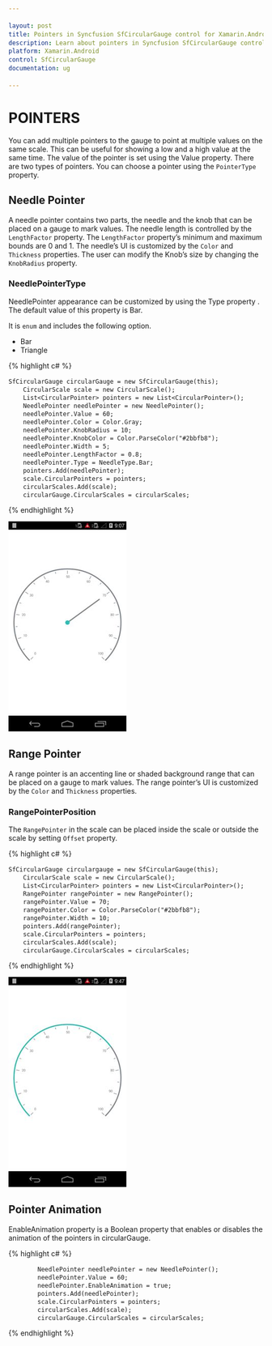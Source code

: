 ```yaml
---

layout: post
title: Pointers in Syncfusion SfCircularGauge control for Xamarin.Android 
description: Learn about pointers in Syncfusion SfCircularGauge control
platform: Xamarin.Android
control: SfCircularGauge
documentation: ug

---
```


# POINTERS

You can add multiple pointers to the gauge to point at multiple values on the same scale. This can be useful for showing a low and a high value at the same time. The value of the pointer is set using the Value property. There are two types of pointers. You can choose a pointer using the `PointerType` property.

## Needle Pointer

A needle pointer contains two parts, the needle and the knob that can be placed on a gauge to mark values. The needle length is controlled by the `LengthFactor` property. The `LengthFactor` property’s minimum and maximum bounds are 0 and 1. The needle’s UI is customized by the `Color` and `Thickness` properties. The user can modify the Knob’s size by changing the `KnobRadius` property.

### NeedlePointerType

NeedlePointer appearance can be customized by using the Type property . The default value of this property is Bar.

It is `enum` and includes the following option.

* Bar
* Triangle

{% highlight c# %}

    SfCircularGauge circularGauge = new SfCircularGauge(this);
        CircularScale scale = new CircularScale();
        List<CircularPointer> pointers = new List<CircularPointer>();
        NeedlePointer needlePointer = new NeedlePointer();
        needlePointer.Value = 60;
        needlePointer.Color = Color.Gray;
        needlePointer.KnobRadius = 10;
        needlePointer.KnobColor = Color.ParseColor("#2bbfb8");
        needlePointer.Width = 5;
        needlePointer.LengthFactor = 0.8;
        needlePointer.Type = NeedleType.Bar;
        pointers.Add(needlePointer);
        scale.CircularPointers = pointers;
        circularScales.Add(scale);
        circularGauge.CircularScales = circularScales;

{% endhighlight %}

![](pointers_images/pointers_img1.png)

## Range Pointer

A range pointer is an accenting line or shaded background range that can be placed on a gauge to mark values. The range pointer’s UI is customized by the `Color` and `Thickness` properties.

### RangePointerPosition

The `RangePointer` in the scale can be placed inside the scale or outside the scale by setting `Offset` property.

{% highlight c# %}

    SfCircularGauge circulargauge = new SfCircularGauge(this);
        CircularScale scale = new CircularScale();
        List<CircularPointer> pointers = new List<CircularPointer>();
        RangePointer rangePointer = new RangePointer();
        rangePointer.Value = 70;
        rangePointer.Color = Color.ParseColor("#2bbfb8");
        rangePointer.Width = 10;
        pointers.Add(rangePointer);
        scale.CircularPointers = pointers;
        circularScales.Add(scale);
        circularGauge.CircularScales = circularScales;

{% endhighlight %}

![](pointers_images/pointers_img2.png)

## Pointer Animation

EnableAnimation property is a Boolean property that enables or disables the animation of the pointers in circularGauge.

{% highlight c# %}

            NeedlePointer needlePointer = new NeedlePointer();
            needlePointer.Value = 60;    
            needlePointer.EnableAnimation = true;          
            pointers.Add(needlePointer);
            scale.CircularPointers = pointers;
            circularScales.Add(scale);
            circularGauge.CircularScales = circularScales;

{% endhighlight  %}